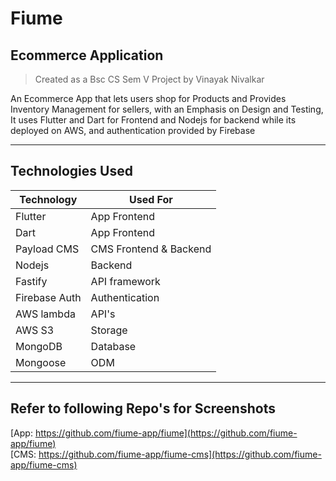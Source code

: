 # Fiume
## Ecommerce Application

> Created as a Bsc CS Sem V Project by Vinayak Nivalkar

An Ecommerce App that lets users shop
for Products and Provides Inventory Management
for sellers, with an Emphasis on Design and Testing,
It uses Flutter and Dart for Frontend and Nodejs for
backend while its deployed on AWS, and
authentication provided by Firebase

---
## Technologies Used
| Technology | Used For |
| -------- | ------ |
| Flutter | App Frontend |
| Dart | App Frontend |
| Payload CMS | CMS Frontend & Backend |
| Nodejs | Backend |
| Fastify | API framework |
| Firebase Auth | Authentication |
| AWS lambda | API's |
| AWS S3 | Storage |
| MongoDB | Database |
| Mongoose | ODM |

---
## Refer to following Repo's for Screenshots
[App: https://github.com/fiume-app/fiume](https://github.com/fiume-app/fiume)
<br/>
[CMS: https://github.com/fiume-app/fiume-cms](https://github.com/fiume-app/fiume-cms)
